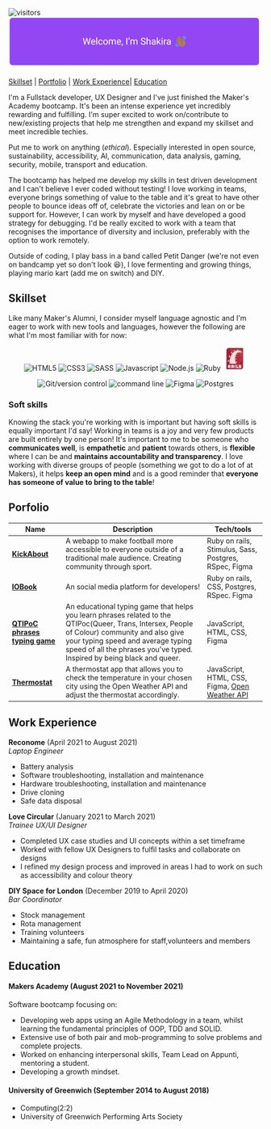 
 ![visitors](https://visitor-badge.glitch.me/badge?page_id=rhianekobar.id&left_color=blue&right_color=green)
![Welcome I'm Shakira and I'm waving at you](/Resources/welcomeSign.png)


[Skillset](#Skillset) | [Portfolio](#Porfolio) | [Work Experience](#Work)| [Education](#edu)



I'm a Fullstack developer, UX Designer and I've just finished the Maker's Academy bootcamp. It's been
an intense experience yet incredibly rewarding and fulfilling. I'm super excited to work on/contribute to 
new/existing projects that help me strengthen and expand my skillset and meet incredible techies. 

Put me to work on anything (*ethical*). Especially interested in open source, sustainability, accessibility, AI, communication,
data analysis, gaming, security, mobile, transport and education.

The bootcamp has helped me develop my skills in test driven development and I can't believe I ever coded without testing! 
I love working in teams, everyone brings something of value to the table and it's great to have other people to bounce ideas off of, 
celebrate the victories and lean on or be support for. However, I can work by myself and have developed a good strategy for debugging. 
I'd be really excited to work with a team that recognises the importance of diversity and inclusion, preferably with the option to work remotely. 

Outside of coding, I play bass in a band called Petit Danger (we're not even on bandcamp yet so don't 
look 😆), I love fermenting and growing things, playing mario kart (add me on switch) and DIY. 

<h2 id="Skillset">Skillset</h2>

Like many Maker's Alumni, I consider myself language agnostic and I'm eager to work with 
new tools and languages, however the following are what I'm most familiar with for now:

<div align="center">

![HTML5](https://img.icons8.com/color/48/000000/html-5--v1.png "HTML5") 
![CSS3](https://img.icons8.com/color/48/000000/css3.png "CSS3")
![SASS](https://img.icons8.com/color/48/000000/sass.png "SASS")
![Javascript](https://img.icons8.com/color/48/000000/javascript--v2.png "Javascript")
![Node.js](https://img.icons8.com/color/48/000000/nodejs.png "NodeJS")
![Ruby](https://img.icons8.com/color/48/000000/ruby-programming-language.png "Ruby")
![Rails](./Resources/rails-icon.png "Rails")


![Git/version control](https://img.icons8.com/color/48/000000/git.png "Git/version control")
![command line](https://img.icons8.com/color/48/000000/command-line.png "Command Line")
![Figma](https://img.icons8.com/color/48/000000/figma--v2.png "Figma")
![Postgres](https://img.icons8.com/color/48/000000/postgreesql.png "Postgres")

</div>

### Soft skills

Knowing the stack you're working with is important but having soft skills is equally important I'd say! Working in teams is a joy and very few products are built entirely by one person! It's important to me to be someone who **communicates well**, is **empathetic** and **patient** towards others, is **flexible** where I can be and **maintains accountability and transparency**. I love working with diverse groups of people (something we got to do a lot of at Makers), it helps **keep an open mind** and is a good reminder that **everyone has someone of value to bring to the table**!






<h2 id="Porfolio">Porfolio</h2>

 Name                         | Description       | Tech/tools        |
| ---------------------------- | ----------------- | ----------------- 
 [**KickAbout**](https://github.com/lildann/kickabout)            | A webapp to make football more accessible to everyone outside of a traditional male audience. Creating community through sport.  | Ruby on rails, Stimulus, Sass, Postgres, RSpec, Figma 
 [**IOBook**](https://github.com/tomal02/iobook) | An social media platform for developers! | Ruby on rails, CSS, Postgres, RSpec. Figma             
 [**QTIPoC phrases typing game**](https://rhianekobar.github.io/QTIPoC-phrases-typing-game/) | An educational typing game that helps you learn phrases related to the QTIPoc(Queer, Trans, Intersex, People of Colour) community and also give your typing speed and average typing speed of all the phrases you've typed. Inspired by being black and queer.| JavaScript, HTML, CSS, Figma            
 [**Thermostat**](https://rhianekobar.github.io/thermostat/) | A thermostat app that allows you to check the temperature in your chosen city using the Open Weather API and adjust the thermostat accordingly.| JavaScript, HTML, CSS, Figma, [Open Weather API](https://openweathermap.org/api)   


<h2 id="Work">Work Experience</h2>

**Reconome** (April 2021 to August 2021)  
_Laptop Engineer_

- Battery analysis
- Software troubleshooting, installation and maintenance
- Hardware troubleshooting, installation and maintenance
- Drive cloning
- Safe data disposal

**Love Circular** (January 2021 to March 2021)  
_Trainee UX/UI Designer_

- Completed UX case studies and UI concepts within a set timeframe
- Worked with fellow UX Designers to fulfil tasks and collaborate on designs
- I refined my design process and improved in areas I had to work on such as accessibility and colour theory

**DIY Space for London** (December 2019 to April 2020)  
_Bar Coordinator_

- Stock management
- Rota management
- Training volunteers
- Maintaining a safe, fun atmosphere for staff,volunteers and members

<h2 id="edu">Education</h2>

#### Makers Academy (August 2021 to November 2021)
Software bootcamp focusing on:

- Developing web apps using an Agile Methodology in a team, whilst learning the fundamental principles of OOP, TDD and SOLID.
- Extensive use of both pair and mob-programming to solve problems and complete projects.
- Worked on enhancing interpersonal skills, Team Lead on Appunti, mentoring a student.
- Developing a growth mindset.


#### University of Greenwich (September 2014 to August 2018)

- Computing(2:2)
- University of Greenwich Performing Arts Society



